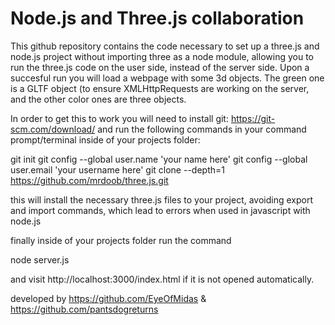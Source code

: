 # Node.js and Three.js collaboration
This github repository contains the code necessary to set up a three.js and node.js project without importing three as a node module, allowing you to run the three.js code on the user side, instead of the server side. Upon a succesful run you will load a webpage with some 3d objects. The green one is  a GLTF object (to ensure XMLHttpRequests are working on the server, and the other color ones are three objects.

In order to get this to work you will need to install git: https://git-scm.com/download/
and run the following commands in your command prompt/terminal inside of your projects folder:

git init
git config --global user.name 'your name here'
git config --global user.email 'your username here'
git clone --depth=1 https://github.com/mrdoob/three.js.git

this will install the necessary three.js files to your project, avoiding export and import commands, which lead to errors when used in javascript with node.js

finally inside of your projects folder run the command

node server.js

and visit
http://localhost:3000/index.html
if it is not opened automatically.

developed by 
https://github.com/EyeOfMidas
& https://github.com/pantsdogreturns
